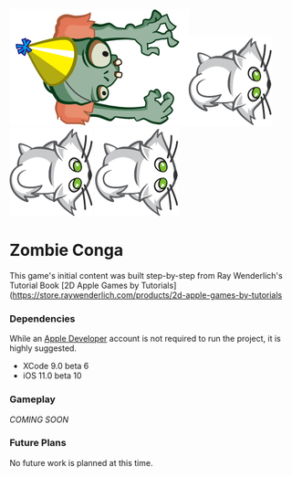 ![Banner](Zombie_Conga/Assets.xcassets/Characters/zombie1.imageset/zombie1.png)![Banner](Zombie_Conga/Assets.xcassets/Characters/cat.imageset/cat.png)
![Banner](Zombie_Conga/Assets.xcassets/Characters/cat.imageset/cat.png)
![Banner](Zombie_Conga/Assets.xcassets/Characters/cat.imageset/cat.png)

# Zombie Conga
This game's initial content was built step-by-step from Ray Wenderlich's Tutorial Book [2D Apple Games by Tutorials](https://store.raywenderlich.com/products/2d-apple-games-by-tutorials

### Dependencies

While an [Apple Developer](https://developer.apple.com/) account is not required to run the project, it is highly suggested.

+ XCode 9.0 beta 6
+ iOS 11.0 beta 10

### Gameplay

_COMING SOON_

### Future Plans
No future work is planned at this time.
